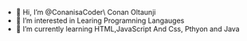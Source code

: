 - 👋 Hi, I’m @ConanisaCoder\ Conan Oltaunji
- 👀 I’m interested in Learing Programning Langauges
- 🌱 I’m currently learning HTML,JavaScript And Css, Pthyon and Java

